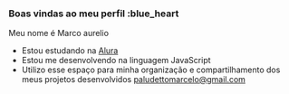 ### Boas vindas ao meu perfil :blue_heart

Meu nome é Marco aurelio

- Estou estudando na [Alura](https://www.alura.com.br)
- Estou me desenvolvendo na linguagem JavaScript
- Utilizo esse espaço para minha organização e compartilhamento dos meus projetos desenvolvidos
paludettomarcelo@gmail.com



